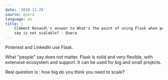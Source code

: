 ```yaml
---
date: '2018-11-29'
source: quora
language: en
title: |
    Clément Renaud\'s answer to What's the point of using Flask when people
    say is not scalable? - Quora
---
```


Pinterest and LinkedIn use Flask.

What "people" say does not matter. Flask is solid and very flexible,
with extensive ecosystem and support. It can be used for big and small
projects.

Real question is : how big do you think you need to scale?
